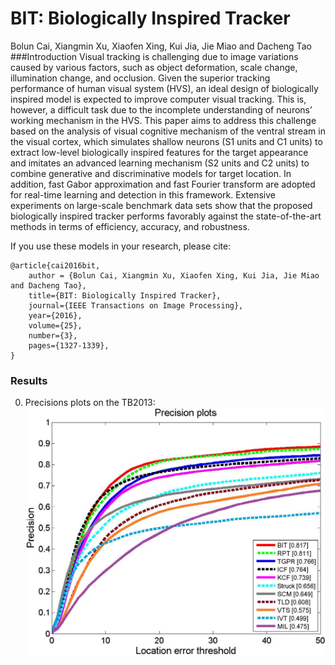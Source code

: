 # BIT: Biologically Inspired Tracker
Bolun Cai, Xiangmin Xu, Xiaofen Xing, Kui Jia, Jie Miao and Dacheng Tao
###Introduction
Visual tracking is challenging due to image variations caused by various factors, such as object deformation, scale change, illumination change, and occlusion. Given the superior tracking performance of human visual system (HVS), an ideal design of biologically inspired model is expected to improve computer visual tracking. This is, however, a difficult task due to the incomplete understanding of neurons’ working mechanism in the HVS. This paper aims to address this challenge based on the analysis of visual cognitive mechanism of the ventral stream in the visual cortex, which simulates shallow neurons (S1 units and C1 units) to extract low-level biologically inspired features for the target appearance and imitates an advanced learning mechanism (S2 units and C2 units) to combine generative and discriminative models for target location. In addition, fast Gabor approximation and fast Fourier transform are adopted for real-time learning and detection in this framework. Extensive experiments on large-scale benchmark data sets show that the proposed biologically inspired tracker performs favorably against the state-of-the-art methods in terms of efficiency, accuracy, and robustness.

If you use these models in your research, please cite:

	@article{cai2016bit,
		author = {Bolun Cai, Xiangmin Xu, Xiaofen Xing, Kui Jia, Jie Miao and Dacheng Tao},
		title={BIT: Biologically Inspired Tracker},
		journal={IEEE Transactions on Image Processing},
		year={2016},
		volume={25},
		number={3},
		pages={1327-1339},
	}
	
### Results
0. Precisions plots on the TB2013:
	![Precisions plots](http://github.com/caibolun/BIT/raw/master/TB50.jpg)
